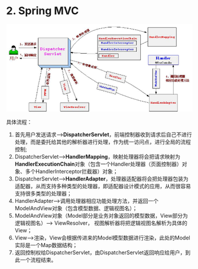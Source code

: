 # 2. Spring MVC

![](../.gitbook/assets/image%20%2852%29.png)

 具体流程： 

1. 首先用户发送请求——&gt;**DispatcherServlet**，前端控制器收到请求后自己不进行处理，而是委托给其他的解析器进行处理，作为统一访问点，进行全局的流程控制; 
2. DispatcherServlet——&gt;**HandlerMapping**，映射处理器将会把请求映射为**HandlerExecutionChain**对象（包含一个Handler处理器（页面控制器）对象、多个HandlerInterceptor拦截器）对象； 
3. DispatcherServlet——&gt;**HandlerAdapter**，处理器适配器将会把处理器包装为适配器，从而支持多种类型的处理器，即适配器设计模式的应用，从而很容易支持很多类型的处理器； 
4. HandlerAdapter——&gt;调用处理器相应功能处理方法，并返回一个ModelAndView对象（包含模型数据、逻辑视图名）；
5. ModelAndView对象（Model部分是业务对象返回的模型数据，View部分为逻辑视图名）——&gt; ViewResolver， 视图解析器将把逻辑视图名解析为具体的View； 
6. View——&gt;渲染，View会根据传进来的Model模型数据进行渲染，此处的Model实际是一个Map数据结构； 
7. 返回控制权给DispatcherServlet，由DispatcherServlet返回响应给用户，到此一个流程结束。

